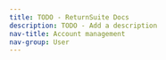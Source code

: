 ```yaml
---
title: TODO - ReturnSuite Docs
description: TODO - Add a description
nav-title: Account management
nav-group: User
---
```

